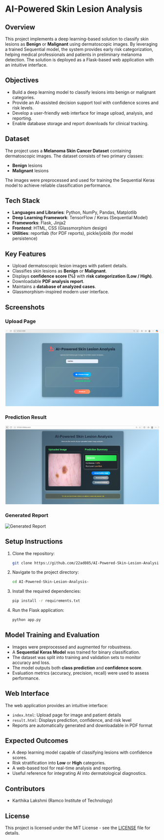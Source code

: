 # AI-Powered Skin Lesion Analysis  

## Overview  
This project implements a deep learning-based solution to classify skin lesions as **Benign** or **Malignant** using dermatoscopic images. By leveraging a trained Sequential model, the system provides early risk categorization, helping medical professionals and patients in preliminary melanoma detection. The solution is deployed as a Flask-based web application with an intuitive interface.  

## Objectives  
- Build a deep learning model to classify lesions into benign or malignant categories.  
- Provide an AI-assisted decision support tool with confidence scores and risk levels.  
- Develop a user-friendly web interface for image upload, analysis, and reporting.  
- Enable database storage and report downloads for clinical tracking.  

## Dataset  
The project uses a **Melanoma Skin Cancer Dataset** containing dermatoscopic images. The dataset consists of two primary classes:  
- **Benign** lesions  
- **Malignant** lesions  

The images were preprocessed and used for training the Sequential Keras model to achieve reliable classification performance.  

## Tech Stack  
- **Languages and Libraries**: Python, NumPy, Pandas, Matplotlib  
- **Deep Learning Framework**: TensorFlow / Keras (Sequential Model)  
- **Frameworks**: Flask, Jinja2  
- **Frontend**: HTML, CSS (Glassmorphism design)  
- **Utilities**: reportlab (for PDF reports), pickle/joblib (for model persistence)  

## Key Features  
- Upload dermatoscopic lesion images with patient details.  
- Classifies skin lesions as **Benign** or **Malignant**.  
- Displays **confidence score (%)** with **risk categorization (Low / High)**.  
- Downloadable **PDF analysis report**.  
- Maintains a **database of analyzed cases**.  
- Glassmorphism-inspired modern user interface.  

## Screenshots  

### Upload Page  
![Upload Page](upload.png)  

### Prediction Result  
![Prediction Result](prediction-melanoma.png)  

### Generated Report  
![Generated Report](report.jpeg)  

## Setup Instructions  
1. Clone the repository:  
   ```bash
   git clone https://github.com/22ad085/AI-Powered-Skin-Lesion-Analysis.git
   ```
2. Navigate to the project directory:
    ```bash
    cd AI-Powered-Skin-Lesion-Analysis-
    ```
3. Install the required dependencies:
    ```bash
    pip install -r requirements.txt
    ```
4. Run the Flask application:
    ```bash
    python app.py
    ```
## Model Training and Evaluation
- Images were preprocessed and augmented for robustness.  
- A **Sequential Keras Model** was trained for binary classification.  
- The dataset was split into training and validation sets to monitor accuracy and loss.  
- The model outputs both **class prediction** and **confidence score**.  
- Evaluation metrics (accuracy, precision, recall) were used to assess performance.  

## Web Interface
The web application provides an intuitive interface:  
- `index.html`: Upload page for image and patient details  
- `result.html`: Displays prediction, confidence, and risk level  
- Reports are automatically generated and downloadable in PDF format  

## Expected Outcomes
- A deep learning model capable of classifying lesions with confidence scores.  
- Risk stratification into **Low** or **High** categories.  
- A web-based tool for real-time analysis and reporting.  
- Useful reference for integrating AI into dermatological diagnostics.  

## Contributors
- Karthika Lakshmi (Ramco Institute of Technology)  

## License
This project is licensed under the MIT License - see the [LICENSE](LICENSE) file for details.
